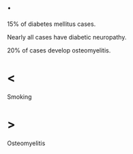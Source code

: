 # .

15% of diabetes mellitus cases.

Nearly all cases have diabetic neuropathy.

20% of cases develop osteomyelitis.

# <

Smoking

# >

Osteomyelitis
